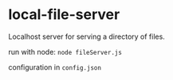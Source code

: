 # local-file-server
Localhost server for serving a directory of files.

run with node:
`node fileServer.js`

configuration in `config.json`
